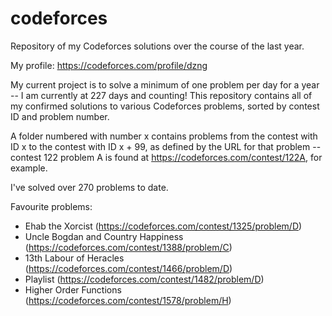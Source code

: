 # codeforces
Repository of my Codeforces solutions over the course of the last year.

My profile: https://codeforces.com/profile/dzng

My current project is to solve a minimum of one problem per day for a year -- I am currently at 227 days and counting! This repository contains all of my confirmed solutions to various Codeforces problems, sorted by contest ID and problem number.

A folder numbered with number x contains problems from the contest with ID x to the contest with ID x + 99, as defined by the URL for that problem -- contest 122 problem A is found at https://codeforces.com/contest/122A, for example.

I've solved over 270 problems to date.

Favourite problems:

* Ehab the Xorcist (https://codeforces.com/contest/1325/problem/D)
* Uncle Bogdan and Country Happiness (https://codeforces.com/contest/1388/problem/C)
* 13th Labour of Heracles (https://codeforces.com/contest/1466/problem/D)
* Playlist (https://codeforces.com/contest/1482/problem/D)
* Higher Order Functions (https://codeforces.com/contest/1578/problem/H)
